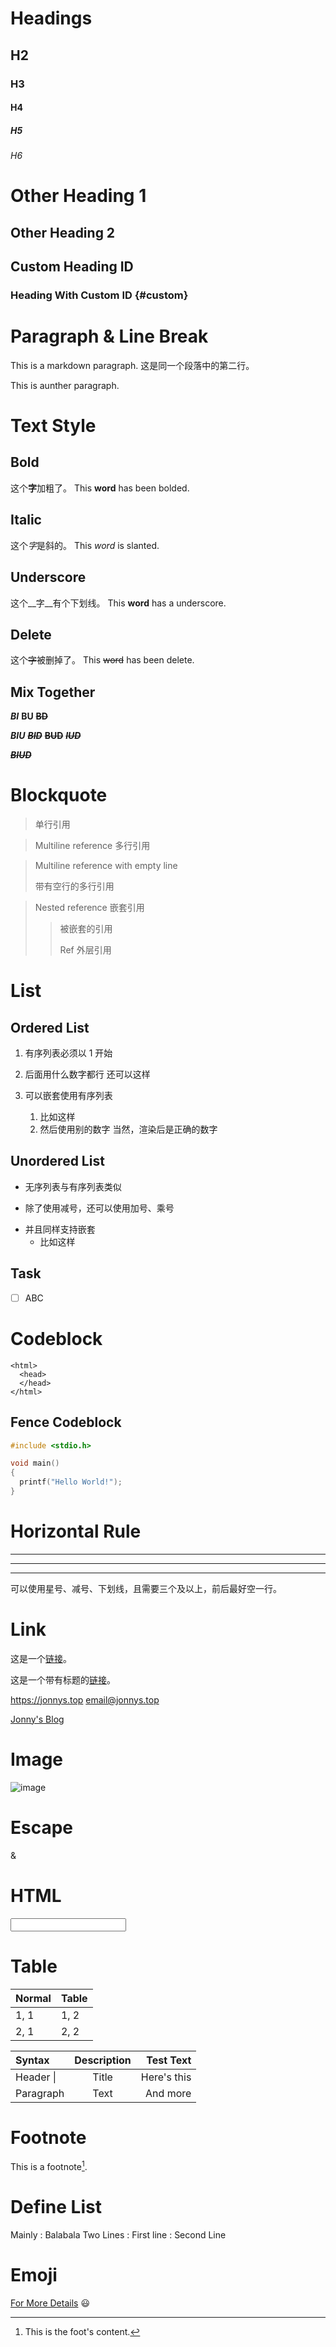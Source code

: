 # Headings
## H2
### H3
#### H4
##### H5
###### H6

Other Heading 1
===============

Other Heading 2
---------------

## Custom Heading ID
### Heading With Custom ID {#custom}

# Paragraph & Line Break
This is a markdown paragraph.
这是同一个段落中的第二行。

This is aunther paragraph.

# Text Style
## Bold
这个**字**加粗了。
This **word** has been bolded.

## Italic
这个*字*是斜的。
This *word* is slanted.

## Underscore
这个__字__有个下划线。
This __word__ has a underscore.

## Delete
这个~~字~~被删掉了。
This ~~word~~ has been delete.

## Mix Together
***BI***
**__BU__**
~~**BD**~~

__***BIU***__
***~~BID~~***
**__~~BUD~~__**
__*~~IUD~~*__

**__*~~BIUD~~*__**

# Blockquote
> 单行引用

> Multiline reference
> 多行引用

> Multiline reference with empty line
> 
> 带有空行的多行引用

> Nested reference
> 嵌套引用
> > 被嵌套的引用
> > 
> > Ref
> 外层引用

# List
## Ordered List
1. 有序列表必须以 1 开始
2. 后面用什么数字都行
   还可以这样

1. 可以嵌套使用有序列表
   1. 比如这样
   1. 然后使用别的数字
      当然，渲染后是正确的数字

## Unordered List
- 无序列表与有序列表类似
* 除了使用减号，还可以使用加号、乘号

+ 并且同样支持嵌套
  + 比如这样

## Task
- [ ] ABC

# Codeblock
    <html>
      <head>
      </head>
    </html>


## Fence Codeblock
```c
#include <stdio.h>

void main()
{
  printf("Hello World!");
}
```

# Horizontal Rule

***

----

___

可以使用星号、减号、下划线，且需要三个及以上，前后最好空一行。

# Link
这是一个[链接](https://jonnys.top)。

这是一个带有标题的[链接](https://jonnys.top "Jonny's Blog")。

<https://jonnys.top>
<email@jonnys.top>

[Jonny's Blog][1]

[1]: https://jonnys.top
[2]: https://jonnys.top "Jonny's Blog"

# Image
![image](https://jonnys.top/favicon.png "Jonny's Blog")

# Escape
&

# HTML
<input>

# Table
| Normal | Table |
| ------ | ----- |
| 1, 1   | 1, 2  |
| 2, 1   | 2, 2  |

| Syntax      | Description | Test Text     |
| :---------- | :---------: | ------------: |
| Header  \|  | Title       | Here's this   |
| Paragraph   | Text        | And more      |

# Footnote
This is a footnote[^1].

[^1]: This is the foot's content.

# Define List
Mainly
: Balabala
Two Lines
: First line
: Second Line

# Emoji
[For More Details](https://gist.github.com/rxaviers/7360908)
:smiley:
